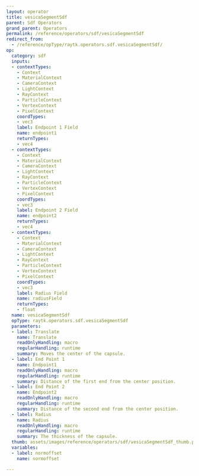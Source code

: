 ```yaml
---
layout: operator
title: vesicaSegmentSdf
parent: Sdf Operators
grand_parent: Operators
permalink: /reference/operators/sdf/vesicaSegmentSdf
redirect_from:
  - /reference/opType/raytk.operators.sdf.vesicaSegmentSdf/
op:
  category: sdf
  inputs:
  - contextTypes:
    - Context
    - MaterialContext
    - CameraContext
    - LightContext
    - RayContext
    - ParticleContext
    - VertexContext
    - PixelContext
    coordTypes:
    - vec3
    label: Endpoint 1 Field
    name: endpoint1
    returnTypes:
    - vec4
  - contextTypes:
    - Context
    - MaterialContext
    - CameraContext
    - LightContext
    - RayContext
    - ParticleContext
    - VertexContext
    - PixelContext
    coordTypes:
    - vec3
    label: Endpoint 2 Field
    name: endpoint2
    returnTypes:
    - vec4
  - contextTypes:
    - Context
    - MaterialContext
    - CameraContext
    - LightContext
    - RayContext
    - ParticleContext
    - VertexContext
    - PixelContext
    coordTypes:
    - vec3
    label: Radius Field
    name: radiusField
    returnTypes:
    - float
  name: vesicaSegmentSdf
  opType: raytk.operators.sdf.vesicaSegmentSdf
  parameters:
  - label: Translate
    name: Translate
    readOnlyHandling: macro
    regularHandling: runtime
    summary: Moves the center of the capsule.
  - label: End Point 1
    name: Endpoint1
    readOnlyHandling: macro
    regularHandling: runtime
    summary: Distance of the first end from the center position.
  - label: End Point 2
    name: Endpoint2
    readOnlyHandling: macro
    regularHandling: runtime
    summary: Distance of the second end from the center position.
  - label: Radius
    name: Radius
    readOnlyHandling: macro
    regularHandling: runtime
    summary: The thickness of the capsule.
  thumb: assets/images/reference/operators/sdf/vesicaSegmentSdf_thumb.png
  variables:
  - label: normoffset
    name: normoffset

---
```

